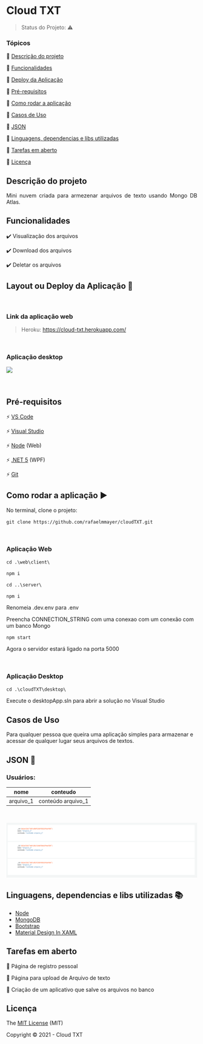 <h1>Cloud TXT</h1>

> Status do Projeto: :warning:

### Tópicos

:small_blue_diamond: [Descrição do projeto](#descrição-do-projeto)

:small_blue_diamond: [Funcionalidades](#funcionalidades)

:small_blue_diamond: [Deploy da Aplicação](#deploy-da-aplicação-dash)

:small_blue_diamond: [Pré-requisitos](#pré-requisitos)

:small_blue_diamond: [Como rodar a aplicação](#como-rodar-a-aplicação-arrow_forward)

:small_blue_diamond: [Casos de Uso](#casos-de-Uso)

:small_blue_diamond: [JSON](#json-floppy_disk)

:small_blue_diamond: [Linguagens, dependencias e libs utilizadas](#linguagens-dependencias-e-libs-utilizadas-books)

:small_blue_diamond: [Tarefas em aberto](#tarefas-em-aberto)

:small_blue_diamond: [Licença](#licença)

## Descrição do projeto

<p align="justify">
  Mini nuvem criada para armezenar arquivos de texto usando Mongo DB Atlas.
</p>

## Funcionalidades

:heavy_check_mark: Visualização dos arquivos

:heavy_check_mark: Download dos arquivos

:heavy_check_mark: Deletar os arquivos

## Layout ou Deploy da Aplicação :dash:

<br>

<h3>Link da aplicação web</h3>

> Heroku: https://cloud-txt.herokuapp.com/

<br/>

<h3>Aplicação desktop</h3>

![](assets/video_desktop.gif)

<br>

## Pré-requisitos

:zap: [VS Code](https://code.visualstudio.com/)

:zap: [Visual Studio](https://visualstudio.microsoft.com/pt-br/)

:zap: [Node](https://nodejs.org/en/download/) (Web)

:zap: [.NET 5](https://dotnet.microsoft.com/download) (WPF)

:zap: [Git](https://git-scm.com/)

## Como rodar a aplicação :arrow_forward:

No terminal, clone o projeto:

```
git clone https://github.com/rafaelmmayer/cloudTXT.git
```

<br>

<h3>Aplicação Web</h3>

```
cd .\web\client\
```

```
npm i
```

```
cd ..\server\
```

```
npm i
```

Renomeia .dev.env para .env

Preencha CONNECTION_STRING com uma conexao com um conexão com um banco Mongo

```
npm start
```

Agora o servidor estará ligado na porta 5000

<br>

<h3>Aplicação Desktop</h3>

```
cd .\cloudTXT\desktop\
```

Execute o desktopApp.sln para abrir a solução no Visual Studio

## Casos de Uso

Para qualquer pessoa que queira uma aplicação simples para armazenar e acessar de qualquer lugar seus arquivos de textos.

## JSON :floppy_disk:

### Usuários:

| nome      | conteudo           |
| --------- | ------------------ |
| arquivo_1 | conteúdo arquivo_1 |

<br>

![](assets/cluster.PNG)

## Linguagens, dependencias e libs utilizadas :books:

- [Node](https://nodejs.org/en/)
- [MongoDB](https://www.mongodb.com/2)
- [Bootstrap](https://getbootstrap.com/)
- [Material Design In XAML](http://materialdesigninxaml.net/)

## Tarefas em aberto

:memo: Página de registro pessoal

:memo: Página para upload de Arquivo de texto

:memo: Criação de um aplicativo que salve os arquivos no banco

## Licença

The [MIT License]() (MIT)

Copyright :copyright: 2021 - Cloud TXT
